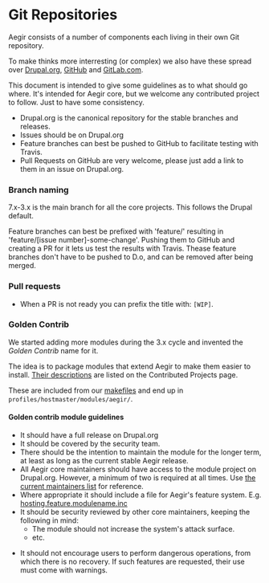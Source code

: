 Git Repositories
================

Aegir consists of a number of components each living in their own Git repository.

To make thinks more interresting (or complex) we also have these spread over [Drupal.org](https://www.drupal.org/project/hostmaster), [GitHub](https://github.com/aegir-project) and [GitLab.com](https://gitlab.com/aegir).

This document is intended to give some guidelines as to what should go where. It's intended for Aegir core, but we welcome any contributed project to follow. Just to have some consistency.


- Drupal.org is the canonical repository for the stable branches and releases.
- Issues should be on Drupal.org
- Feature branches can best be pushed to GitHub to facilitate testing with Travis.
- Pull Requests on GitHub are very welcome, please just add a link to them in an issue on Drupal.org.


### Branch naming

7.x-3.x is the main branch for all the core projects. This follows the Drupal default.

Feature branches can best be prefixed with 'feature/' resulting in 'feature/[issue number]-some-change'. Pushing them to GitHub and creating a PR for it lets us test the results with Travis.
Thease feature branches don't have to be pushed to D.o, and can be removed after being merged.

### Pull requests

- When a PR is not ready you can prefix the title with: `[WIP]`.

### Golden Contrib

We started adding more modules during the 3.x cycle and invented the *Golden Contrib* name for it.

The idea is to package modules that extend Aegir to make them easier to install.  [Their descriptions](http://docs.aegirproject.org/en/3.x/extend/contrib/#golden-contrib) are listed on the Contributed Projects page.

These are included from our [makefiles](http://cgit.drupalcode.org/hostmaster/tree/drupal-org.make) and end up in `profiles/hostmaster/modules/aegir/`.

#### Golden contrib module guidelines

- It should have a full release on Drupal.org
- It should be covered by the security team.
- There should be the intention to maintain the module for the longer term, at least as long as the current stable Aegir release.
- All Aegir core maintainers should have access to the module project on Drupal.org.  However, a minimum of two is required at all times. Use [the current maintainers list](http://docs.aegirproject.org/en/3.x/community/core-team/#current-members) for reference.
- Where appropriate it should include a file for Aegir's feature system. E.g. [hosting.feature.modulename.inc](http://cgit.drupalcode.org/hosting/tree/example/site_data/hosting.feature.site_data.inc)
- It should be security reviewed by other core maintainers, keeping the following in mind:
    * The module should not increase the system's attack surface.
    * etc.
* It should not encourage users to perform dangerous operations, from which there is no recovery.  If such features are requested, their use must come with warnings. 